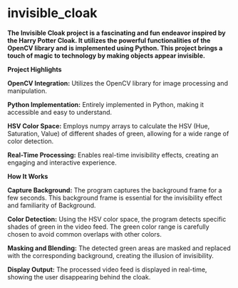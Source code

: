 # invisible_cloak
**The Invisible Cloak project is a fascinating and fun endeavor inspired by the Harry Potter Cloak. It utilizes the powerful functionalities of the OpenCV library and is implemented using Python. This project brings a touch of magic to technology by making objects appear invisible.**

**Project Highlights**

**OpenCV Integration:** Utilizes the OpenCV library for image processing and manipulation.

**Python Implementation:** Entirely implemented in Python, making it accessible and easy to understand.

**HSV Color Space:** Employs numpy arrays to calculate the HSV (Hue, Saturation, Value) of different shades of green, allowing for a wide range of color detection.

**Real-Time Processing:** Enables real-time invisibility effects, creating an engaging and interactive experience.

**How It Works**

**Capture Background:** The program captures the background frame for a few seconds. This background frame is essential for the invisibility effect and familiarity of Background.

**Color Detection:** Using the HSV color space, the program detects specific shades of green in the video feed. The green color range is carefully chosen to avoid common overlaps with other colors.

**Masking and Blending:** The detected green areas are masked and replaced with the corresponding background, creating the illusion of invisibility.

**Display Output:** The processed video feed is displayed in real-time, showing the user disappearing behind the cloak.
